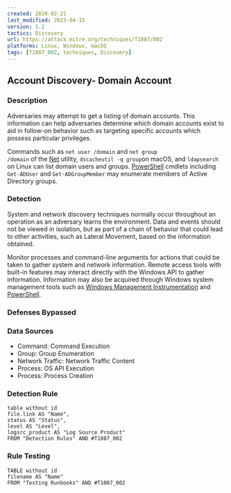 ```yaml
---
created: 2020-02-21
last_modified: 2023-04-15
version: 1.2
tactics: Discovery
url: https://attack.mitre.org/techniques/T1087/002
platforms: Linux, Windows, macOS
tags: [T1087_002, techniques, Discovery]
---
```


## Account Discovery- Domain Account

### Description

Adversaries may attempt to get a listing of domain accounts. This information can help adversaries determine which domain accounts exist to aid in follow-on behavior such as targeting specific accounts which possess particular privileges.

Commands such as <code>net user /domain</code> and <code>net group /domain</code> of the [Net](https://attack.mitre.org/software/S0039) utility, <code>dscacheutil -q group</code>on macOS, and <code>ldapsearch</code> on Linux can list domain users and groups. [PowerShell](https://attack.mitre.org/techniques/T1059/001) cmdlets including <code>Get-ADUser</code> and <code>Get-ADGroupMember</code> may enumerate members of Active Directory groups.  

### Detection

System and network discovery techniques normally occur throughout an operation as an adversary learns the environment. Data and events should not be viewed in isolation, but as part of a chain of behavior that could lead to other activities, such as Lateral Movement, based on the information obtained.

Monitor processes and command-line arguments for actions that could be taken to gather system and network information. Remote access tools with built-in features may interact directly with the Windows API to gather information. Information may also be acquired through Windows system management tools such as [Windows Management Instrumentation](https://attack.mitre.org/techniques/T1047) and [PowerShell](https://attack.mitre.org/techniques/T1059/001).


### Defenses Bypassed



### Data Sources

  - Command: Command Execution
  -  Group: Group Enumeration
  -  Network Traffic: Network Traffic Content
  -  Process: OS API Execution
  -  Process: Process Creation
### Detection Rule

```dataview
table without id
file.link AS "Name",
status AS "Status",
level AS "Level",
logsrc_product AS "Log Source Product"
FROM "Detection Rules" AND #T1087_002
```

### Rule Testing

```dataview
TABLE without id
filename AS "Name"
FROM "Testing Runbooks" AND #T1087_002
```
